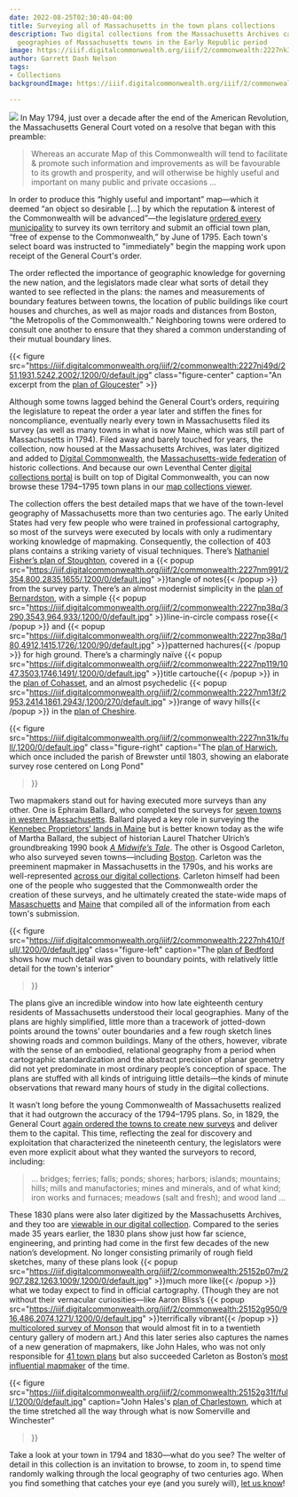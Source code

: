 ```yaml
---
date: 2022-08-25T02:30:40-04:00
title: Surveying all of Massachusetts in the town plans collections
description: Two digital collections from the Massachusetts Archives capture the micro-scaled
  geographies of Massachusetts towns in the Early Republic period
image: https://iiif.digitalcommonwealth.org/iiif/2/commonwealth:2227nk39c/545,5348,4431,1654/,1200/0/default.jpg
author: Garrett Dash Nelson
tags:
- Collections
backgroundImage: https://iiif.digitalcommonwealth.org/iiif/2/commonwealth:2227nk39c/545,5348,4431,1654/,1200/0/default.jpg

---
```

![](https://iiif.archivelab.org/iiif/actsresolvespass179495mass$208/424,2200,1543,417/full/0/default.jpg)
In May 1794, just over a decade after the end of the American Revolution, the Massachusetts General Court voted on a resolve that began with this preamble:

> Whereas an accurate Map of this Commonwealth will tend to facilitate & promote such information and improvements as will be favourable to its growth and prosperity, and will otherwise be highly useful and important on many public and private occasions …

In order to produce this “highly useful and important” map—which it deemed “an object so desirable \[…\] by which the reputation & interest of the Commonwealth will be advanced”—the legislature [ordered every municipality](https://archive.org/details/actsresolvespass179495mass/page/202/mode/2up) to survey its own territory and submit an official town plan, “free of expense to the Commonwealth,” by June of 1795. Each town's select board was instructed to "immediately" begin the mapping work upon receipt of the General Court's order.

The order reflected the importance of geographic knowledge for governing the new nation, and the legislators made clear what sorts of detail they wanted to see reflected in the plans: the names and measurements of boundary features between towns, the location of public buildings like court houses and churches, as well as major roads and distances from Boston, “the Metropolis of the Commonwealth.” Neighboring towns were ordered to consult one another to ensure that they shared a common understanding of their mutual boundary lines. 

{{< figure 
src="https://iiif.digitalcommonwealth.org/iiif/2/commonwealth:2227nj49d/251,1931,5242,2002/,1200/0/default.jpg"
class="figure-center"
caption="An excerpt from the [plan of Gloucester](https://collections.leventhalmap.org/search/commonwealth:2227nj484)" >}}

Although some towns lagged behind the General Court’s orders, requiring the legislature to repeat the order a year later and stiffen the fines for noncompliance, eventually nearly every town in Massachusetts filed its survey (as well as many towns in what is now Maine, which was still part of Massachusetts in 1794). Filed away and barely touched for years, the collection, now housed at the Massachusetts Archives, was later digitized and added to [Digital Commonwealth](https://www.digitalcommonwealth.org), the [Massachusetts-wide federation](https://www.digitalcommonwealth.org/about_dc) of historic collections. And because our own Leventhal Center [digital collections portal](https://collections.leventhalmap.org) is built on top of Digital Commonwealth, you can now browse these 1794–1795 town plans in our [map collections viewer](https://collections.leventhalmap.org/search?f%5Bcollection_name_ssim%5D%5B%5D=Town+plans%2C+1794).


The collection offers the best detailed maps that we have of the town-level geography of Massachusetts more than two centuries ago. The early United States had very few people who were trained in professional cartography, so most of the surveys were executed by locals with only a rudimentary working knowledge of mapmaking. Consequently, the collection of 403 plans contains a striking variety of visual techniques. There’s [Nathaniel Fisher’s plan of Stoughton](https://collections.leventhalmap.org/search/commonwealth:2227nm98r), covered in a {{< popup src="https://iiif.digitalcommonwealth.org/iiif/2/commonwealth:2227nm991/2354,800,2835,1655/,1200/0/default.jpg" >}}tangle of notes{{< /popup >}} from the survey party. There’s an almost modernist simplicity in the [plan of Bernardston](https://collections.leventhalmap.org/search/commonwealth:2227np37f), with a simple {{< popup src="https://iiif.digitalcommonwealth.org/iiif/2/commonwealth:2227np38q/3290,3543,964,933/,1200/0/default.jpg" >}}line-in-circle compass rose{{< /popup >}} and {{< popup src="https://iiif.digitalcommonwealth.org/iiif/2/commonwealth:2227np38q/180,4912,1415,1726/,1200/90/default.jpg" >}}patterned hachures{{< /popup >}} for high ground. There’s a charmingly naïve {{< popup src="https://iiif.digitalcommonwealth.org/iiif/2/commonwealth:2227np119/1047,3503,1746,1491/,1200/0/default.jpg" >}}title cartouche{{< /popup >}} in the [plan of Cohasset](https://collections.leventhalmap.org/search/commonwealth:2227np101), and an almost psychedelic {{< popup src="https://iiif.digitalcommonwealth.org/iiif/2/commonwealth:2227nm13f/2953,2414,1861,2943/,1200/270/default.jpg" >}}range of wavy hills{{< /popup >}} in the [plan of Cheshire](https://collections.leventhalmap.org/search/commonwealth:2227nm125).

{{<
figure
src="https://iiif.digitalcommonwealth.org/iiif/2/commonwealth:2227nn31k/full/,1200/0/default.jpg"
class="figure-right"
caption="The [plan of Harwich](https://collections.leventhalmap.org/search/commonwealth:2227nn309), which once included the parish of Brewster until 1803, showing an elaborate survey rose centered on Long Pond" 
>}}

Two mapmakers stand out for having executed more surveys than any other. One is Ephraim Ballard, who completed the surveys for [seven towns in western Massachusetts](https://collections.leventhalmap.org/search?f%5Bcollection_name_ssim%5D%5B%5D=Town+plans%2C+1794&f%5Bname_facet_ssim%5D%5B%5D=Ballard%2C+Ephraim&per_page=100). Ballard played a key role in surveying the [Kennebec Proprietors’ lands in Maine](https://maineanencyclopedia.com/ephraim-ballard/) but is better known today as the wife of Martha Ballard, the subject of historian Laurel Thatcher Ulrich’s groundbreaking 1990 book [_A Midwife’s Tale_](http://www.worldcat.org/oclc/1311523362). The other is Osgood Carleton, who also surveyed seven towns—including [Boston](https://collections.leventhalmap.org/search/commonwealth:2227np810). Carleton was the preeminent mapmaker in Massachusetts in the 1790s, and his works are well-represented [across our digital collections](https://collections.leventhalmap.org/search?f%5Bname_facet_ssim%5D%5B%5D=Carleton%2C+Osgood%2C+1742-1816&per_page=100). Carleton himself had been one of the people who suggested that the Commonwealth order the creation of these surveys, and he ultimately created the state-wide maps of [Masaschuetts](https://collections.leventhalmap.org/search/commonwealth:wd376568q) and [Maine](https://collections.leventhalmap.org/search/commonwealth:z603vg27d) that compiled all of the information from each town's submission.

{{< figure
src="https://iiif.digitalcommonwealth.org/iiif/2/commonwealth:2227nh410/full/,1200/0/default.jpg"
class="figure-left"
caption="The [plan of Bedford](https://collections.leventhalmap.org/search/commonwealth:2227nh40q) shows how much detail was given to boundary points, with relatively little detail for the town's interior"
>}}

The plans give an incredible window into how late eighteenth century residents of Massachusetts understood their local geographies. Many of the plans are highly simplified, little more than a tracework of jotted-down points around the towns’ outer boundaries and a few rough sketch lines showing roads and common buildings. Many of the others, however, vibrate with the sense of an embodied, relational geography from a period when cartographic standardization and the abstract precision of planar geometry did not yet predominate in most ordinary people’s conception of space. The plans are stuffed with all kinds of intriguing little details—the kinds of minute observations that reward many hours of study in the digital collections.

It wasn’t long before the young Commonwealth of Massachusetts realized that it had outgrown the accuracy of the 1794–1795 plans. So, in 1829, the General Court [again ordered the towns to create new surveys](https://archive.org/details/actsresolvespass182831mass/page/270/mode/1up) and deliver them to the capital. This time, reflecting the zeal for discovery and exploitation that characterized the nineteenth century, the legislators were even more explicit about what they wanted the surveyors to record, including:

> … bridges; ferries; falls; ponds; shores; harbors; islands; mountains; hills; mills and manufactories; mines and minerals, and of what kind; iron works and furnaces; meadows (salt and fresh); and wood land …

These 1830 plans were also later digitized by the Massachusetts Archives, and they too are [viewable in our digital collection](https://collections.leventhalmap.org/search?f%5Bcollection_name_ssim%5D%5B%5D=Town+plans%2C+1830). Compared to the series made 35 years earlier, the 1830 plans show just how far science, engineering, and printing had come in the first few decades of the new nation’s development. No longer consisting primarily of rough field sketches, many of these plans look {{< popup src="https://iiif.digitalcommonwealth.org/iiif/2/commonwealth:25152p07m/2907,282,1263,1009/,1200/0/default.jpg" >}}much more like{{< /popup >}} what we today expect to find in official cartography. (Though they are not without their vernacular curiosities—like Aaron Bliss’s {{< popup src="https://iiif.digitalcommonwealth.org/iiif/2/commonwealth:25152g950/916,486,2074,1271/,1200/0/default.jpg" >}}terrifically vibrant{{< /popup >}} [multicolored survey of Monson](https://collections.leventhalmap.org/search/commonwealth:25152g94q) that would almost fit in to a twentieth century gallery of modern art.) And this later series also captures the names of a new generation of mapmakers, like John Hales, who was not only responsible for [41 town plans](https://collections.leventhalmap.org/search?f%5Bcollection_name_ssim%5D%5B%5D=Town+plans%2C+1830&f%5Bname_facet_ssim%5D%5B%5D=Hales%2C+John+Groves) but also succeeded Carleton as Boston’s [most influential mapmaker](https://collections.leventhalmap.org/search/commonwealth:cj82m025j) of the time.

{{< figure
src="https://iiif.digitalcommonwealth.org/iiif/2/commonwealth:25152g31f/full/,1200/0/default.jpg"
caption="John Hales's [plan of Charlestown](https://collections.leventhalmap.org/search/commonwealth:25152g305), which at the time stretched all the way through what is now Somerville and Winchester"
>}}

Take a look at your town in 1794 and 1830—what do you see? The welter  of detail in this collection is an invitation to browse, to zoom in, to spend time randomly walking through the local geography of two centuries ago. When you find something that catches your eye (and you surely will), [let us know](https://www.leventhalmap.org/about/contact-connect/)!